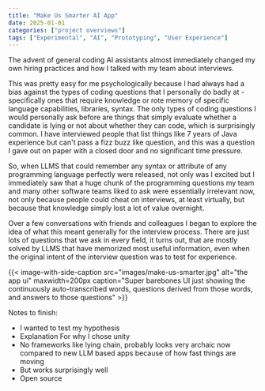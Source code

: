 ```yaml
---
title: "Make Us Smarter AI App"
date: 2025-01-01
categories: ["project overviews"]
tags: ["Experimental", "AI", "Prototyping", "User Experience"]
---
```


The advent of general coding AI assistants almost immediately changed my own hiring practices and how I talked with my team about interviews.

This was pretty easy for me psychologically because I had always had a bias against the types of coding questions that I personally do badly at - specifically ones that require knowledge or rote memory of specific language capabilities, libraries, syntax. The only types of coding questions I would personally ask before are things that simply evaluate whether a candidate is lying or not about whether they can code, which is surprisingly common. I have interviewed people that list things like 7 years of Java experience but can't pass a fizz buzz like question, and this was a question I gave out on paper with a closed door and no significant time pressure.

So, when LLMS that could remember any syntax or attribute of any programming language perfectly were released, not only was I excited but I immediately saw that a huge chunk of the programming questions my team and many other software teams liked to ask were essentially irrelevant now, not only because people could cheat on interviews, at least virtually, but because that knowledge simply lost a lot of value overnight.

Over a few conversations with friends and colleagues I began to explore the idea of what this meant generally for the interview process. There are just lots of questions that we ask in every field, it turns out, that are mostly solved by LLMS that have memorized most useful information, even when the original intent of the interview question was to test for experience.

{{< image-with-side-caption
    src="images/make-us-smarter.jpg"
    alt="the app ui"
    maxwidth=200px
    caption="Super barebones UI just showing the continuously auto-transcribed words, questions derived from those words, and answers to those questions" >}}

Notes to finish:

- I wanted to test my hypothesis
- Explanation For why I chose unity
- No frameworks like lying chain, probably looks very archaic now compared to new LLM based apps because of how fast things are moving
- But works surprisingly well
- Open source
